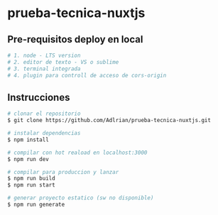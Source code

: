 # prueba-tecnica-nuxtjs

## Pre-requisitos deploy en local
```bash
# 1. node - LTS version
# 2. editor de texto - VS o sublime
# 3. terminal integrada
# 4. plugin para controll de acceso de cors-origin
```

## Instrucciones
```bash
# clonar el repositorio
$ git clone https://github.com/Adlrian/prueba-tecnica-nuxtjs.git

# instalar dependencias
$ npm install

# compilar con hot reaload en localhost:3000
$ npm run dev

# compilar para produccion y lanzar
$ npm run build
$ npm run start

# generar proyecto estatico (sw no disponible)
$ npm run generate
```